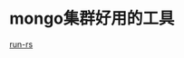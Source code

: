 # mongo集群好用的工具
[run-rs](http://thecodebarbarian.com/introducing-run-rs-zero-config-mongodb-runner.html)
